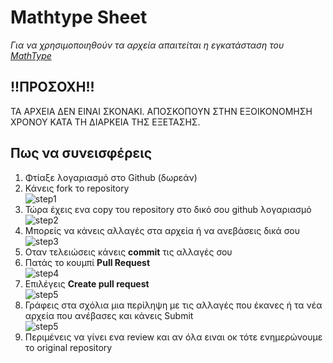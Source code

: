 # Mathtype Sheet

*Για να χρησιμοποιηθούν τα αρχεία απαιτείται η εγκατάσταση του [MathType](https://store.wiris.com/en/products/mathtype/download)* 

## !!ΠΡΟΣΟΧΗ!!
ΤΑ ΑΡΧΕΙΑ ΔΕΝ ΕΙΝΑΙ ΣΚΟΝΑΚΙ. ΑΠΟΣΚΟΠΟΥΝ ΣΤΗΝ ΕΞΟΙΚΟΝΟΜΗΣΗ ΧΡΟΝΟΥ ΚΑΤΑ ΤΗ ΔΙΑΡΚΕΙΑ ΤΗΣ ΕΞΕΤΑΣΗΣ.

## Πως να συνεισφέρεις
1. Φτίαξε λογαριασμό στο Github (δωρεάν) <br>
2. Κάνεις fork το repository <br>
![step1](https://i.imgur.com/CctOs1d.png)
3. Τώρα έχεις ενα copy του repository στο δικό σου github λογαριασμό <br>
![step2](https://i.imgur.com/m3E6mxF.png)
4. Μπορείς να κάνεις αλλαγές στα αρχεία ή να ανεβάσεις δικά σου <br>
![step3](https://i.imgur.com/uOo7p2y.png)
5. Οταν τελειώσεις κάνεις **commit** τις αλλαγές σου <br>
6. Πατάς το κουμπί **Pull Request** <br>
![step4](https://i.imgur.com/WfKDyOF.png) 
7. Επιλέγεις **Create pull request** <br>
![step5](https://i.imgur.com/GtggdFK.png) 
8. Γράφεις στα σχόλια μια περίληψη με τις αλλαγές που έκανες ή τα νέα αρχεία που ανέβασες και κάνεις Submit <br>
![step5](https://i.imgur.com/M84n1wX.png) 
7. Περιμένεις να γίνει ενα review και αν όλα ειναι οκ τότε ενημερώνουμε το original repository <br>
